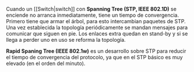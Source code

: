 Cuando un [[Switch|switch]] con **Spanning Tree (STP, IEEE 802.1D)** se enciende no arranca inmediatamente, tiene un tiempo de convergencia. Primero tiene que armar el árbol, para esto intercambian paquetes de STP. Una vez establecida la topología periódicamente se mandan mensajes para comunicar que siguen en pie. Los enlaces extra quedan en stand-by y si se llega a perder uno en uso se reforma la topología.

**Rapid Spaning Tree (IEEE 802.1w)** es un desarrollo sobre STP para reducir el tiempo de convergencia del protocolo, ya que en el STP básico es muy elevado (en el orden del minuto).